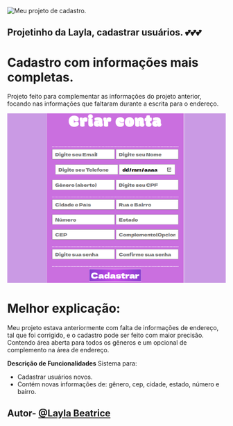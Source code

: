 ![Meu projeto de cadastro.](https://github.com/laylabtrice/form-cadrasto/assets/127868872/fe32c242-7298-4a86-aba5-c80a0f545946)
## Projetinho da Layla, cadastrar usuários. 💕💕💕
# Cadastro com informações mais completas.

Projeto feito para complementar as informações do projeto anterior, focando nas informações que faltaram durante a escrita para o endereço.

![Imagem do projeto](img/printcadast.png)

# Melhor explicação: 

Meu projeto estava anteriormente com falta de informações de endereço, tal que foi corrigido, e o cadastro pode ser feito com maior precisão. Contendo área aberta para todos os gêneros e um opcional de complemento na área de endereço.

**Descrição de Funcionalidades**
Sistema para:
* Cadastrar usuários novos.
* Contém novas informações de: gênero, cep, cidade, estado, número e bairro.

## Autor- [@Layla Beatrice](https://www.github.com/laylabtrice) 

